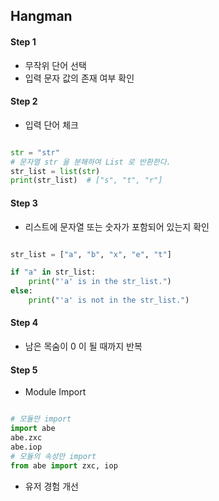 ## Hangman

#### Step 1

- 무작위 단어 선택
- 입력 문자 값의 존재 여부 확인

#### Step 2

- 입력 단어 체크
```python

str = "str"
# 문자열 str 을 분해하여 List 로 반환한다.
str_list = list(str)
print(str_list)  # ["s", "t", "r"]
```

#### Step 3

- 리스트에 문자열 또는 숫자가 포함되어 있는지 확인

```python

str_list = ["a", "b", "x", "e", "t"]

if "a" in str_list:
    print("'a' is in the str_list.")
else:
    print("'a' is not in the str_list.")

```

#### Step 4

- 남은 목숨이 0 이 될 때까지 반복

#### Step 5

- Module Import
```python

# 모듈만 import
import abe
abe.zxc
abe.iop
# 모듈의 속성만 import
from abe import zxc, iop


```
- 유저 경험 개선